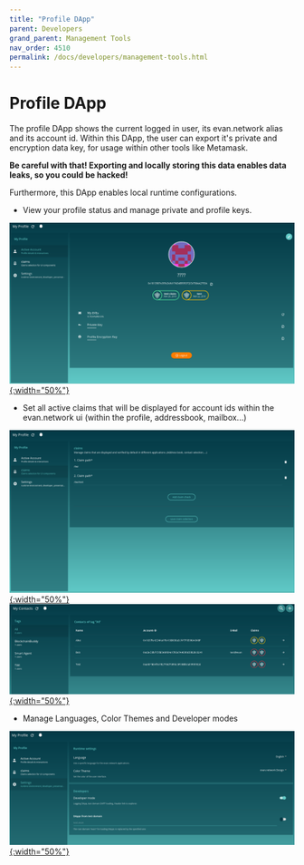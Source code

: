 ```yaml
---
title: "Profile DApp"
parent: Developers
grand_parent: Management Tools
nav_order: 4510
permalink: /docs/developers/management-tools.html
---
```


# Profile DApp

The profile DApp shows the current logged in user, its evan.network alias and its account id. Within
this DApp, the user can export it's private and encryption data key, for usage within other tools
like Metamask.

**Be careful with that! Exporting and locally storing this data enables data leaks, so you could be hacked!**

Furthermore, this DApp enables local runtime configurations.

- View your profile status and manage private and profile keys.

[![Active Account](/docs/4000_developers/4500_management-tools/img/profile-1.png){:width="50%"}](/docs/4000_developers/4500_management-tools/img/profile-1.png)

- Set all active claims that will be displayed for account ids within the evan.network ui (within the profile, addressbook, mailbox...)

[![Claims Management](/docs/4000_developers/4500_management-tools/img/profile-2.png){:width="50%"}](/docs/4000_developers/4500_management-tools/img/profile-2.png)
[![Claims Management](/docs/4000_developers/4500_management-tools/img/profile-2.1.png){:width="50%"}](/docs/4000_developers/4500_management-tools/img/profile-2.1.png)

- Manage Languages, Color Themes and Developer modes

[![Settings](/docs/4000_developers/4500_management-tools/img/profile-3.png){:width="50%"}](/docs/4000_developers/4500_management-tools/img/profile-3.png)
